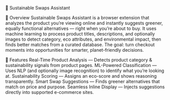 🌱 Sustainable Swaps Assistant

📌 Overview
Sustainable Swaps Assistant is a browser extension that analyzes the product you’re viewing online and instantly suggests greener, equally functional alternatives — right when you’re about to buy.
It uses machine learning to process product titles, descriptions, and optionally images to detect category, eco attributes, and environmental impact, then finds better matches from a curated database.
The goal: turn checkout moments into opportunities for smarter, planet-friendly decisions.

🚀 Features
Real-Time Product Analysis — Detects product category & sustainability signals from product pages.
ML-Powered Classification — Uses NLP (and optionally image recognition) to identify what you’re looking at.
Sustainability Scoring — Assigns an eco-score and shows reasoning transparently.
Smart Swap Suggestions — Finds greener alternatives that match on price and purpose.
Seamless Inline Display — Injects suggestions directly into supported e-commerce sites.
